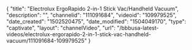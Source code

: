 {
    "title": "Electrolux ErgoRapido 2-in-1 Stick Vac\/Handheld Vacuum",
    "description": "",
    "channelid": "111091684",
    "videoid": "109979525",
    "date_created": "1502520475",
    "date_modified": "1504049170",
    "type": "captivate",
    "layout": "channelVideo",
    "url": "\/bbbusa-latest-videos\/electrolux-ergorapido-2-in-1-stick-vac-handheld-vacuum\/111091684-109979525"
}